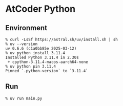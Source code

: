 # AtCoder Python

## Environment

```
% curl -LsSf https://astral.sh/uv/install.sh | sh
% uv --version
uv 0.6.6 (c1a0bb85e 2025-03-12)
% uv python install 3.11.4
Installed Python 3.11.4 in 2.30s
 + cpython-3.11.4-macos-aarch64-none
% uv python pin 3.11.4
Pinned `.python-version` to `3.11.4`
```

## Run

```
% uv run main.py
```
